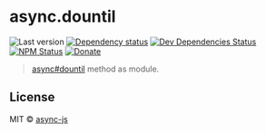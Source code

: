 # async.dountil

![Last version](https://img.shields.io/github/tag/async-js/async.dountil.svg?style=flat-square)
[![Dependency status](http://img.shields.io/david/async-js/async.dountil.svg?style=flat-square)](https://david-dm.org/async-js/async.dountil)
[![Dev Dependencies Status](http://img.shields.io/david/dev/async-js/async.dountil.svg?style=flat-square)](https://david-dm.org/async-js/async.dountil#info=devDependencies)
[![NPM Status](http://img.shields.io/npm/dm/async.dountil.svg?style=flat-square)](https://www.npmjs.org/package/async.dountil)
[![Donate](https://img.shields.io/badge/donate-paypal-blue.svg?style=flat-square)](https://paypal.me/kikobeats)

> [async#dountil](https://github.com/async-js/async#async.dountil) method as module.

## License

MIT © [async-js](https://github.com/async-js)
